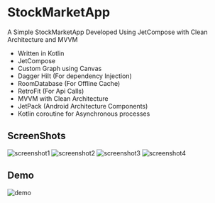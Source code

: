 # StockMarketApp

A Simple StockMarketApp Developed Using JetCompose with Clean Architecture and MVVM 

- Written in Kotlin
- JetCompose 
- Custom Graph using Canvas
- Dagger Hilt (For dependency Injection)
- RoomDatabase (For Offline Cache)
- RetroFit (For Api Calls)
- MVVM with Clean Architecture
- JetPack (Android Architecture Components)
- Kotlin coroutine for Asynchronous processes

## ScreenShots
![screenshot1](https://user-images.githubusercontent.com/85223122/163580755-373ab28a-0bbb-4ae3-b776-f0ae6603bc9a.jpg)
![screenshot2](https://user-images.githubusercontent.com/85223122/163580763-c3885719-85d3-4953-bee2-b070d613dadc.jpg)
![screenshot3](https://user-images.githubusercontent.com/85223122/163580771-7c06a8e6-f84b-4007-9aec-ce67ab893a66.jpg)
![screenshot4](https://user-images.githubusercontent.com/85223122/163580791-30f61921-c022-4616-b077-1afc5dd3f883.jpg)

## Demo
![demo](https://user-images.githubusercontent.com/85223122/163581230-e5498f14-ab3d-4cf4-a120-724bdac225d2.gif)
